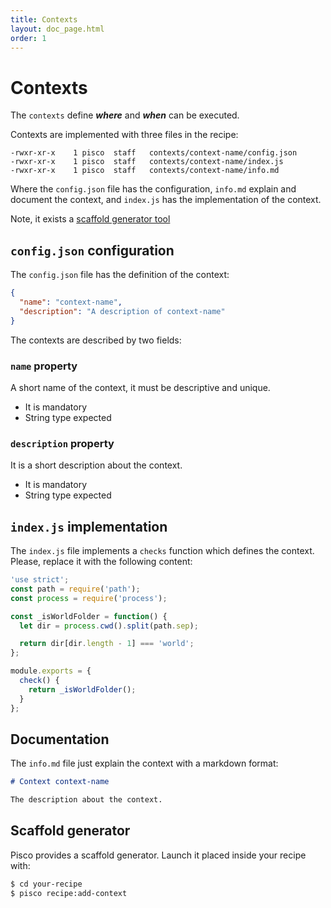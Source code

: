 ```yaml
---
title: Contexts
layout: doc_page.html
order: 1
---
```


# Contexts

The `contexts` define ***where*** and ***when*** can be executed.

Contexts are implemented with three files in the recipe:

```
-rwxr-xr-x    1 pisco  staff   contexts/context-name/config.json
-rwxr-xr-x    1 pisco  staff   contexts/context-name/index.js
-rwxr-xr-x    1 pisco  staff   contexts/context-name/info.md
```

Where the `config.json` file has the configuration, `info.md` explain and document the context, and `index.js` has the implementation of the context.

Note, it exists a [scaffold generator tool](#scaffold)

## `config.json` configuration

The `config.json` file has the definition of the context:

```json
{
  "name": "context-name",
  "description": "A description of context-name"
}
```

The contexts are described by two fields:

### `name` property

A short name of the context, it must be descriptive and unique.

- It is mandatory
- String type expected

### `description` property

It is a short description about the context.

- It is mandatory
- String type expected

## `index.js` implementation

The `index.js` file implements a `checks` function which defines the context. Please, replace it with the following content:

```javascript
'use strict';
const path = require('path');
const process = require('process');

const _isWorldFolder = function() {
  let dir = process.cwd().split(path.sep);

  return dir[dir.length - 1] === 'world';
};

module.exports = {
  check() {
    return _isWorldFolder();
  }
};
```

## Documentation

The `info.md` file just explain the context with a markdown format:


```markdown
# Context context-name

The description about the context.
```

## <a name="scaffold"></a>Scaffold generator

Pisco provides a scaffold generator. Launch it placed inside your recipe with:

```sh
$ cd your-recipe
$ pisco recipe:add-context
```
